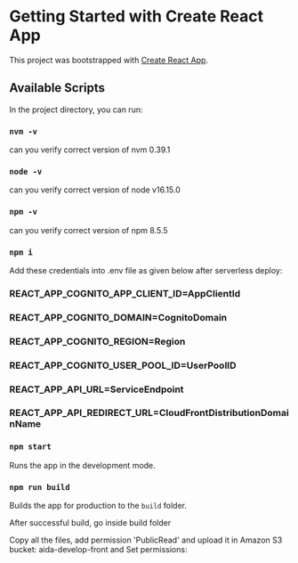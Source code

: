 # Getting Started with Create React App

This project was bootstrapped with [Create React App](https://github.com/facebook/create-react-app).

## Available Scripts

In the project directory, you can run:

### `nvm -v`

can you verify correct version of nvm
0.39.1

### `node -v`

can you verify correct version of node
v16.15.0

### `npm -v`

can you verify correct version of npm
8.5.5

### `npm i`

Add these credentials into .env file as given below after serverless deploy:

### REACT_APP_COGNITO_APP_CLIENT_ID=AppClientId
### REACT_APP_COGNITO_DOMAIN=CognitoDomain
### REACT_APP_COGNITO_REGION=Region
### REACT_APP_COGNITO_USER_POOL_ID=UserPoolID
### REACT_APP_API_URL=ServiceEndpoint
### REACT_APP_API_REDIRECT_URL=CloudFrontDistributionDomainName

### `npm start`

Runs the app in the development mode.

### `npm run build`

Builds the app for production to the `build` folder.

After successful build, go inside build folder

Copy all the files, add permission 'PublicRead' and upload it in Amazon S3 bucket: aida-develop-front and Set permissions: 